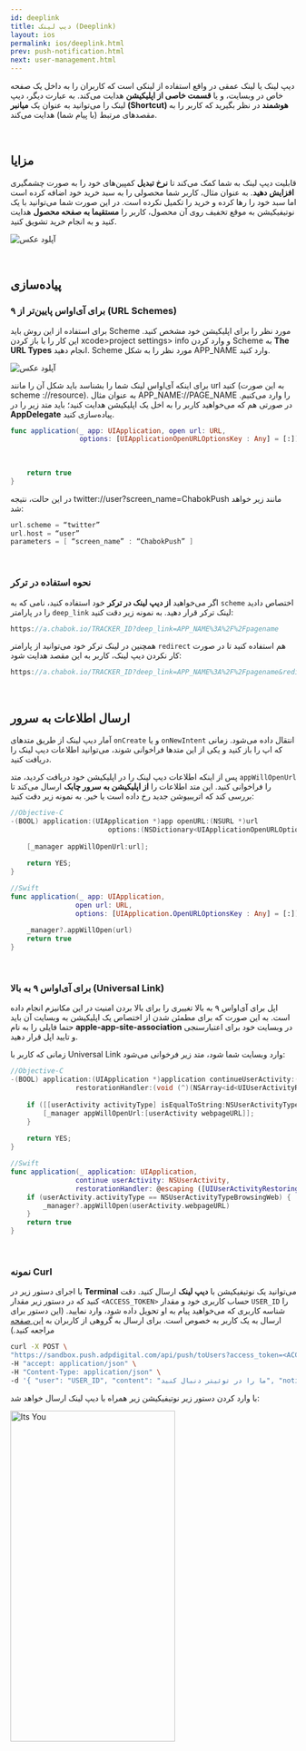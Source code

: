 ```yaml
---
id: deeplink
title: دیپ لینک (Deeplink)
layout: ios
permalink: ios/deeplink.html
prev: push-notification.html
next: user-management.html
---
```

 
دیپ لینک یا لینک عمقی در واقع استفاده از لینکی است که کاربران را به داخل یک صفحه خاص در وبسایت، و یا **قسمت خاصی از اپلیکیشن** هدایت می‌کند. به عبارت دیگر، دیپ لینک را می‌توانید به عنوان یک **میانبر (Shortcut) هوشمند** در نظر بگیرید که کاربر را به مقصدهای مرتبط (با پیام شما) هدایت می‌کند.

<br>

## مزایا

قابلیت دیپ لینک به شما کمک می‌کند تا **نرخ تبدیل** کمپین‌های خود را به صورت چشمگیری **افزایش دهید**. به عنوان مثال، کاربر شما محصولی را به سبد خرید خود اضافه کرده است اما سبد خود را رها کرده و خرید را تکمیل نکرده است. در این صورت شما می‌توانید با یک نوتیفیکیشن به موقع تخفیف روی آن محصول، کاربر را **مستقیما به صفحه محصول** هدایت کنید و به انجام خرید تشویق کنید.

<p><img style="display: block; margin-left: auto; margin-right: auto;" src="http://uupload.ir/files/z6lx_deeplinkings.png" alt="آپلود عکس" border="0" /></p>

<br>

## پیاده‌سازی 

### برای آی‌اواس پایین‌تر از ۹ (URL Schemes)

برای استفاده از این روش باید Scheme مورد نظر را برای اپلیکیشن خود مشخص کنید. این کار را با باز کردن xcode>project settings> info و وارد کردن Scheme به **The URL Types** انجام دهید. Scheme مورد نظر را به شکل APP_NAME وارد کنید.


<p><img style="display: block; margin-left: auto; margin-right: auto;" src="https://raw.githubusercontent.com/chabokpush/chabok-assets/master/chabok-docs/ios/URL_SCHEME.png" alt="آپلود عکس" border="0" /></p>


برای اینکه آی‌او‌اس لینک شما را بشناسد باید شکل آن را مانند url کنید (به این صورت scheme ://resource). به عنوان مثال APP_NAME://PAGE_NAME را وارد می‌کنیم. 
در صورتی هم که می‌خواهید کاربر را به اخل یک اپلیکیشن هدایت کنید؛ باید متد زیر را در **AppDelegate** پیاده‌سازی کنید.
```swift
func application(_ app: UIApplication, open url: URL,
                 options: [UIApplicationOpenURLOptionsKey : Any] = [:]) -> Bool {
    
    
    
    return true
}
```

در این حالت، نتیجه twitter://user?screen_name=ChabokPush مانند زیر خواهد شد:

```swift
url.scheme = “twitter”
url.host = “user”
parameters = [ “screen_name” : “ChabokPush” ]
```
<br>

### نحوه استفاده در ترکر

اگر می‌خواهید **از دیپ لینک در ترکر** خود استفاده کنید، نامی که به `scheme` اختصاص دادید را در پارامتر `deep_link` لینک ترکر قرار دهید. به نمونه زیر دقت کنید:

```java
https://a.chabok.io/TRACKER_ID?deep_link=APP_NAME%3A%2F%2Fpagename
```

همچنین در لینک ترکر خود می‌توانید از پارامتر ‍‍‍‍‍`redirect` هم استفاده کنید تا در صورت کار نکردن دیپ لینک، کاربر به این مقصد هدایت شود:

```java
https://a.chabok.io/TRACKER_ID?deep_link=APP_NAME%3A%2F%2Fpagename&redirect=https://chabok.io
``` 

<br>

## ارسال اطلاعات به سرور

آمار دیپ لینک از طریق متدهای `onCreate` و یا `onNewIntent` انتقال داده می‌شود. زمانی که اپ را باز کنید و یکی از این متدها فراخوانی شوند، می‌توانید اطلاعات دیپ لینک را دریافت کنید. 


پس از اینکه اطلاعات دیپ لینک را در اپلیکیشن خود دریافت کردید، متد `appWillOpenUrl` را فراخوانی کنید. این متد اطلاعات را **از اپلیکیشن به سرور چابک** ارسال می‌کند تا بررسی کند که اتریبیوشن جدید رخ داده است یا خیر.
به نمونه زیر دقت کنید:

```objective-c
//Objective-C
-(BOOL) application:(UIApplication *)app openURL:(NSURL *)url 
                        options:(NSDictionary<UIApplicationOpenURLOptionsKey,id> *)options{
                        
    [_manager appWillOpenUrl:url];
    
    return YES;
}
```
```swift
//Swift
func application(_ app: UIApplication, 
                open url: URL, 
                options: [UIApplication.OpenURLOptionsKey : Any] = [:]) -> Bool {
                
    _manager?.appWillOpen(url)
    return true
}
```

<br>

### برای آی‌اواس ۹ به بالا (Universal Link)

اپل برای آی‌اواس ۹ به بالا تغییری را برای بالا بردن امنیت در این مکانیزم انجام داده است. به این صورت که برای مطمئن شدن از اختصاص یک اپلیکیشن به وبسایت آن باید حتما فایلی را به نام **apple-app-site-association** در وبسایت خود برای اعتبارسنجی و تایید اپل قرار دهید. 

زمانی که کاربر با Universal Link وارد وبسایت شما شود، متد زیر فرخوانی می‌شود:

```objectivec
//Objective-C
-(BOOL) application:(UIApplication *)application continueUserActivity:(NSUserActivity *)userActivity
                restorationHandler:(void (^)(NSArray<id<UIUserActivityRestoring>> * _Nullable))restorationHandler{
                        
    if ([[userActivity activityType] isEqualToString:NSUserActivityTypeBrowsingWeb]) {
        [_manager appWillOpenUrl:[userActivity webpageURL]];
    }
    
    return YES;
}
```
```swift
//Swift
func application(_ application: UIApplication, 
                continue userActivity: NSUserActivity, 
                restorationHandler: @escaping ([UIUserActivityRestoring]?) -> Void) -> Bool {
    if (userActivity.activityType == NSUserActivityTypeBrowsingWeb) {
        _manager?.appWillOpen(userActivity.webpageURL)
    }
    return true
}
```

<br>

### نمونه Curl

با اجرای دستور زیر در **Terminal** می‌توانید یک نوتیفیکیشن با **دیپ لینک** ارسال کنید. دقت کنید که در دستور زیر مقدار `<ACCESS_TOKEN>` حساب کاربری خود و مقدار `USER_ID` را شناسه‌ کاربری که می‌خواهید پیام به او تحویل داده شود، وارد نمایید. (این دستور برای ارسال به یک کاربر به خصوص است. برای ارسال به گروهی از کاربران به [این صفحه](https://doc.chabokpush.com/rest-api/send-push.html#%D8%A7%D8%B1%D8%B3%D8%A7%D9%84-%DA%AF%D8%B1%D9%88%D9%87%DB%8C) مراجعه کنید.)

```bash
curl -X POST \
"https://sandbox.push.adpdigital.com/api/push/toUsers?access_token=<ACCESS_TOKEN>" \
-H "accept: application/json" \
-H "Content-Type: application/json" \
-d '{ "user": "USER_ID", "content": "ما را در توئیتر دنبال کنید", "notification": { "clickUrl": "twitter://user?screen_name=chabokpush", "title": "ما را در توئیتر دنبال کنید", "body": "با فالو کردن چابک، از تخفیف ۲۰٪ ما بهرمند شوید.", "actions": [ { "id": "new_tweet_action", "title": "توئیت جدید", "options": 5, "url": "twitter://post?message=%40chabokpush%20%D8%B1%D9%88%20%D9%81%D8%A7%D9%84%D9%88%20%DA%A9%D8%B1%D8%AF%D9%85%20%D9%88%20%D8%AA%D8%AE%D9%81%DB%8C%D9%81%D9%85%D9%88%20%DA%AF%D8%B1%D9%81%D8%AA%D9%85%20" }], "mediaType": "jpeg", "mediaUrl": "https://raw.githubusercontent.com/chabokpush/chabok-assets/master/samples/notification/chabokpush_twitter.jpeg", "mutableContent": true, "category": "__TWITTER_FOLLOW__" } }'
```
با وارد کردن دستور زیر نوتیفیکیشن زیر همراه با دیپ لینک ارسال خواهد شد:

<img src="http://uupload.ir/files/0qha_ios-deep-link.png" alt="Its You" height="583px" width="289.5px">
